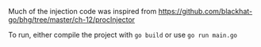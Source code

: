 Much of the injection code was inspired from https://github.com/blackhat-go/bhg/tree/master/ch-12/procInjector

To run, either compile the project with `go build` or use `go run main.go`
